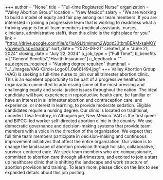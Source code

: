+++
author = "None"
title = "Full-time Registered Nurse"
organization = "Valley Abortion Group"
location = "New Mexico"
salary = "We are working to build a model of equity and fair pay among our team members. If you are interested in joining a progressive team that is working to readdress what a thriving wage is for all team members (medical assistants, nurses, clinicians, administrative staff), then this clinic is the right place for you."
link = "https://drive.google.com/file/d/1pA9LNmimsm2Wgdz30tbmBEAMxsaMOYyq/view?usp=sharing"
sort_date = "2024-06-21"
created_at = "June 21, 2024"
closing_date = "July 22, 2024"
a_job_type = ["Full Time"]
b_benefits = ["General Benefits","Health Insurance"]
c_feedback = ""
aa_degrees_required = "Nursing degree required"
thumbnail = "../../images/VAG-Circle-Logo01_0e661494.jpg"
+++
Valley Abortion Group (VAG) is seeking a full-time nurse to join our all trimester abortion clinic. This is an excellent opportunity to be part of a progressive healthcare organization committed to addressing some of the most pressing and challenging equity and social justice issues throughout the nation. The ideal candidate will have experience in reproductive health care, be familiar or have an interest in all trimester abortion and contraception care, and experience, or interest in learning, to provide moderate sedation. Eligible candidates require a nursing degree. Our clinic is located on traditional, unceded Tiwa territory, in Albuquerque, New Mexico. VAG is the first queer and BIPOC-led worker self-directed abortion clinic in the country. We use democratic governance and decision-making systems that provide team members with a voice in the direction of the organization. We expect that full time team members participate in decision-making and continuous improvement initiatives that affect the entire organization. Our vision is to change the landscape of abortion provision through holistic, collaborative,
survivor-centered care. We seek team members who are compassionate, committed to abortion care through all-trimesters, and excited to join a start up healthcare clinic that is shifting the landscape and work structure of abortion provision and training. To learn more, please click on the link to see expanded details about this job posting.